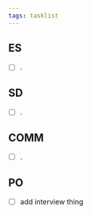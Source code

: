 ```yaml
---
tags: tasklist
---
```


## ES

- [ ] .

## SD

- [ ] .

## COMM

- [ ] .

## PO

- [ ] add interview thing